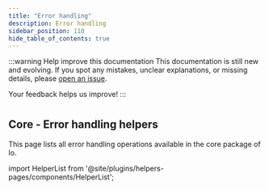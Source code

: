 ```yaml
---
title: "Error handling"
description: Error handling
sidebar_position: 110
hide_table_of_contents: true
---
```


:::warning Help improve this documentation
This documentation is still new and evolving. If you spot any mistakes, unclear explanations, or missing details, please [open an issue](https://github.com/samber/lo/issues).

Your feedback helps us improve!
:::

#
## Core - Error handling helpers

This page lists all error handling operations available in the core package of lo.

import HelperList from '@site/plugins/helpers-pages/components/HelperList';

<HelperList 
  category="core"
  subCategory="error-handling"
/>
